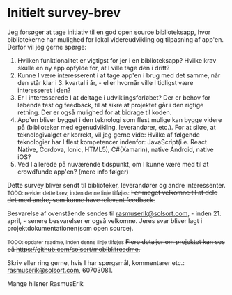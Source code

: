 <!--
RoadMap for crowdfunding:

- 10. april: interessenter, feedback på survey udkast
- 11. april: udsendelse af survey
- 20. april: opfølgning på 
- 21. april: deadline for survey-feedback, - herefter opdatering af crowdfunding beskrivelse ud fra survey-resultater (i.e.: afklaring af feature, teknologibeskrivelse, ).
- 24. april: 
- maj: projektet tager fat, så snart der er lovning på mindst 90.000
-->

# Initielt survey-brev

Jeg forsøger at tage initiativ til en god open source biblioteksapp, hvor bibliotekerne har mulighed for lokal videreudvikling og tilpasning af app'en. Derfor vil jeg gerne spørge:

1. Hvilken funktionalitet er vigtigst for jer i en biblioteksapp? Hvilke krav skulle en ny app opfylde for, at I ville tage den i drift?
2. Kunne I være interesserent i at tage app'en i brug med det samme, når den står klar i 3. kvartal i år, - eller hvornår ville I tidligst være interesseret i den?
3. Er I interesserede I at deltage i udviklingsforløbet? Der er behov for løbende test og feedback, til at sikre at projektet går i den rigtige retning. Der er også mulighed for at bidrage til koden.
4. App'en bliver bygget i den teknologi som flest mulige kan bygge videre på (biblioteker med egenudvikling, leverandører, etc.). For at sikre, at teknologivalget er korrekt, vil jeg gerne vide: Hvilke af følgende teknologier har I flest kompetencer indenfor: JavaScript(i.e. React Native, Cordova, Ionic, HTML5), C#(Xamarin), native Android, native iOS?
5. Ved I allerede på nuværende tidspunkt, om I kunne være med til at crowdfunde app'en? (mere info følger)

Dette survey bliver sendt til biblioteker, leverandører og andre interessenter. <small>TODO: revider dette brev, inden denne linje tilføjes:</small> ~~I er meget velkomne til at dele det med andre, som kunne have relevant feedback.~~

Besvarelse af ovenstående sendes til rasmuserik@solsort.com, - inden 21. april, - senere besvarelser er også velkomne. Jeres svar bliver lagt i projektdokumentationen(som open source).

<small>TODO: opdater readme, inden denne linje tilføjes</small> ~~Flere detaljer om projektet kan ses på https://github.com/solsort/mobibl#readme.~~

Skriv eller ring gerne, hvis I har spørgsmål, kommentarer etc.: rasmuserik@solsort.com, 60703081.

Mange hilsner
RasmusErik
